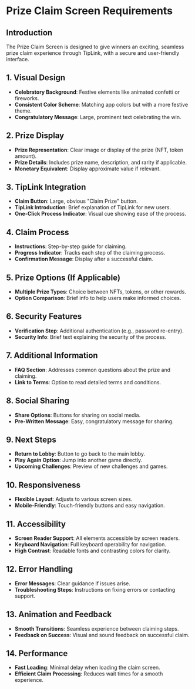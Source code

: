 
# Prize Claim Screen Requirements

## Introduction
The Prize Claim Screen is designed to give winners an exciting, seamless prize claim experience through TipLink, with a secure and user-friendly interface.

## 1. Visual Design
- **Celebratory Background**: Festive elements like animated confetti or fireworks.
- **Consistent Color Scheme**: Matching app colors but with a more festive theme.
- **Congratulatory Message**: Large, prominent text celebrating the win.

## 2. Prize Display
- **Prize Representation**: Clear image or display of the prize (NFT, token amount).
- **Prize Details**: Includes prize name, description, and rarity if applicable.
- **Monetary Equivalent**: Display approximate value if relevant.

## 3. TipLink Integration
- **Claim Button**: Large, obvious "Claim Prize" button.
- **TipLink Introduction**: Brief explanation of TipLink for new users.
- **One-Click Process Indicator**: Visual cue showing ease of the process.

## 4. Claim Process
- **Instructions**: Step-by-step guide for claiming.
- **Progress Indicator**: Tracks each step of the claiming process.
- **Confirmation Message**: Display after a successful claim.

## 5. Prize Options (If Applicable)
- **Multiple Prize Types**: Choice between NFTs, tokens, or other rewards.
- **Option Comparison**: Brief info to help users make informed choices.

## 6. Security Features
- **Verification Step**: Additional authentication (e.g., password re-entry).
- **Security Info**: Brief text explaining the security of the process.

## 7. Additional Information
- **FAQ Section**: Addresses common questions about the prize and claiming.
- **Link to Terms**: Option to read detailed terms and conditions.

## 8. Social Sharing
- **Share Options**: Buttons for sharing on social media.
- **Pre-Written Message**: Easy, congratulatory message for sharing.

## 9. Next Steps
- **Return to Lobby**: Button to go back to the main lobby.
- **Play Again Option**: Jump into another game directly.
- **Upcoming Challenges**: Preview of new challenges and games.

## 10. Responsiveness
- **Flexible Layout**: Adjusts to various screen sizes.
- **Mobile-Friendly**: Touch-friendly buttons and easy navigation.

## 11. Accessibility
- **Screen Reader Support**: All elements accessible by screen readers.
- **Keyboard Navigation**: Full keyboard operability for navigation.
- **High Contrast**: Readable fonts and contrasting colors for clarity.

## 12. Error Handling
- **Error Messages**: Clear guidance if issues arise.
- **Troubleshooting Steps**: Instructions on fixing errors or contacting support.

## 13. Animation and Feedback
- **Smooth Transitions**: Seamless experience between claiming steps.
- **Feedback on Success**: Visual and sound feedback on successful claim.

## 14. Performance
- **Fast Loading**: Minimal delay when loading the claim screen.
- **Efficient Claim Processing**: Reduces wait times for a smooth experience.